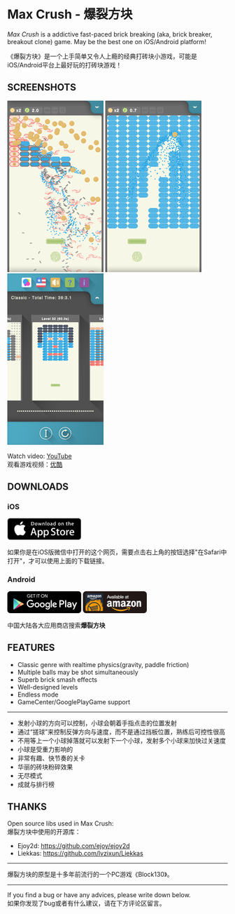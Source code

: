 # Max Crush - 爆裂方块

*Max Crush* is a addictive fast-paced brick breaking (aka, brick breaker, breakout clone) game. May be the best one on iOS/Android platform!

《爆裂方块》是一个上手简单又令人上瘾的经典打砖块小游戏，可能是iOS/Android平台上最好玩的打砖块游戏！

## SCREENSHOTS

![](r/maxcrush1.png) ![](r/maxcrush2.png) ![](r/maxcrush3.png)

Watch video: [YouTube](https://youtu.be/7Sz-07TOAqQ)<br/>观看游戏视频：[优酷](http://v.youku.com/v_show/id_XMTQ1MTExMTI0MA==.html)

## DOWNLOADS

### iOS

<a href='https://itunes.apple.com/us/app/max-crush/id1018641834' target="_blank"><img src='r/badge_appstore.svg' height='50'/></a>

如果你是在iOS版微信中打开的这个网页，需要点击右上角的按钮选择"在Safari中打开"，才可以使用上面的下载链接。

### Android

<a href='https://play.google.com/store/apps/details?id=com.poags.mc' target="_blank"><img src='r/badge_googleplay.png' height='50'/></a> <a href='http://www.amazon.com/Max-Crush-Gravity-Brick-Breaking/dp/B01AXY3GNA/' target="_blank"><img src='r/badge_amazon.png' height='50'/></a>

中国大陆各大应用商店搜索**爆裂方块**

## FEATURES

* Classic genre with realtime physics(gravity, paddle friction)
* Multiple balls may be shot simultaneously
* Superb brick smash effects
* Well-designed levels
* Endless mode
* GameCenter/GooglePlayGame support

---

* 发射小球的方向可以控制，小球会朝着手指点击的位置发射
* 通过“搓球”来控制反弹方向与速度，而不是通过挡板位置，熟练后可控性很高
* 不用等上一个小球掉落就可以发射下一个小球，发射多个小球来加快过关速度
* 小球是受重力影响的
* 非常有趣、快节奏的关卡
* 华丽的砖块粉碎效果
* 无尽模式
* 成就与排行榜

## THANKS

Open source libs used in Max Crush:<br/>
爆裂方块中使用的开源库：

* Ejoy2d: https://github.com/ejoy/ejoy2d
* Liekkas: https://github.com/lvzixun/Liekkas

---

爆裂方块的原型是十多年前流行的一个PC游戏《Block130》。

---

If you find a bug or have any advices, please write down below.<br/>
如果你发现了bug或者有什么建议，请在下方评论区留言。